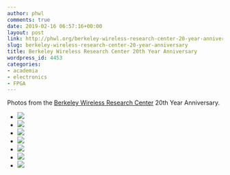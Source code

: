 ```yaml
---
author: phwl
comments: true
date: 2019-02-16 06:57:16+00:00
layout: post
link: http://phwl.org/berkeley-wireless-research-center-20-year-anniversary/
slug: berkeley-wireless-research-center-20-year-anniversary
title: Berkeley Wireless Research Center 20th Year Anniversary
wordpress_id: 4453
categories:
- academia
- electronics
- FPGA
---
```





Photos from the [Berkeley Wireless Research Center](https://bwrc.eecs.berkeley.edu/) 20th Year Anniversary.







  * [![](http://phwl.org/wp-content/uploads/2019/02/DSCF5968-1024x682.jpg)](http://phwl.org/wp-content/uploads/2019/02/DSCF5968-1024x682.jpg)
  * [![](http://phwl.org/wp-content/uploads/2019/02/DSCF5967-1024x682.jpg)](http://phwl.org/wp-content/uploads/2019/02/DSCF5967-1024x682.jpg)
  * [![](http://phwl.org/wp-content/uploads/2019/02/DSCF5977-1024x682.jpg)](http://phwl.org/wp-content/uploads/2019/02/DSCF5977-1024x682.jpg)
  * [![](http://phwl.org/wp-content/uploads/2019/02/DSCF5984-1024x682.jpg)](http://phwl.org/wp-content/uploads/2019/02/DSCF5984-1024x682.jpg)
  * [![](http://phwl.org/wp-content/uploads/2019/02/DSCF5991-1024x682.jpg)](http://phwl.org/wp-content/uploads/2019/02/DSCF5991-1024x682.jpg)
  * [![](http://phwl.org/wp-content/uploads/2019/02/DSCF5994-1024x682.jpg)](http://phwl.org/wp-content/uploads/2019/02/DSCF5994-1024x682.jpg)
  * [![](http://phwl.org/wp-content/uploads/2019/02/DSCF5996-1024x682.jpg)](http://phwl.org/wp-content/uploads/2019/02/DSCF5996-1024x682.jpg)


